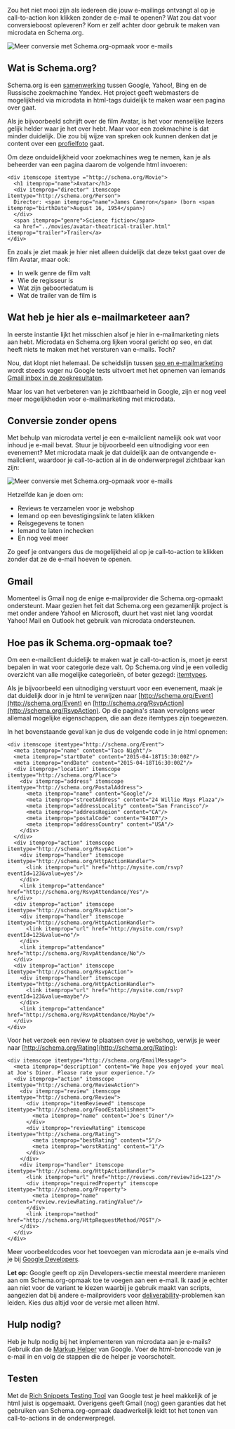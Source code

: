 Zou het niet mooi zijn als iedereen die jouw e-mailings ontvangt al op
je call-to-action kon klikken zonder de e-mail te openen? Wat zou dat
voor conversieboost opleveren? Kom er zelf achter door gebruik te maken
van microdata en Schema.org.

![](Copernica_cases/conversion-copernica.jpg "Meer conversie met Schema.org-opmaak voor e-mails")

Wat is Schema.org?
------------------

Schema.org is een
[samenwerking](http://googlewebmastercentral.blogspot.nl/2011/06/introducing-schemaorg-search-engines.html)
tussen Google, Yahoo!, Bing en de Russische zoekmachine Yandex. Het
project geeft webmasters de mogelijkheid via microdata in html-tags
duidelijk te maken waar een pagina over gaat.

Als je bijvoorbeeld schrijft over de film Avatar, is het voor menselijke
lezers gelijk helder waar je het over hebt. Maar voor een zoekmachine is
dat minder duidelijk. Die zou bij wijze van spreken ook kunnen denken
dat je content over een
[profielfoto](http://en.wikipedia.org/wiki/Avatar_(computing)) gaat.

Om deze onduidelijkheid voor zoekmachines weg te nemen, kan je als
beheerder van een pagina daarom de volgende html invoeren:

    <div itemscope itemtype ="http://schema.org/Movie">
      <h1 itemprop="name">Avatar</h1>
      <div itemprop="director" itemscope itemtype="http://schema.org/Person">
      Director: <span itemprop="name">James Cameron</span> (born <span itemprop="birthDate">August 16, 1954</span>)
      </div>
      <span itemprop="genre">Science fiction</span>
      <a href="../movies/avatar-theatrical-trailer.html" itemprop="trailer">Trailer</a>
    </div>

En zoals je ziet maak je hier niet alleen duidelijk dat deze tekst gaat
over de film Avatar, maar ook:

-   In welk genre de film valt
-   Wie de regisseur is
-   Wat zijn geboortedatum is
-   Wat de trailer van de film is

Wat heb je hier als e-mailmarketeer aan?
----------------------------------------

In eerste instantie lijkt het misschien alsof je hier in e-mailmarketing
niets aan hebt. Microdata en Schema.org lijken vooral gericht op seo, en
dat heeft niets te maken met het versturen van e-mails. Toch?

Nou, dat klopt niet helemaal. De scheidslijn tussen [seo en
e-mailmarketing](https://www.copernica.com/nl/blog/zes-deliverability-lessen-die-je-kan-leren-van-seo)
wordt steeds vager nu Google tests uitvoert met het opnemen van iemands
[Gmail inbox in de
zoekresultaten](https://www.copernica.com/nl/blog/gmail-in-de-zoekresultaten-zijn-jouw-e-mails-al-seo-proof).

Maar los van het verbeteren van je zichtbaarheid in Google, zijn er nog
veel meer mogelijkheden voor e-mailmarketing met microdata.

Conversie zonder opens
----------------------

Met behulp van microdata vertel je een e-mailclient namelijk ook wat
voor inhoud je e-mail bevat. Stuur je bijvoorbeeld een uitnodiging voor
een evenement? Met microdata maak je dat duidelijk aan de ontvangende
e-mailclient, waardoor je call-to-action al in de onderwerpregel
zichtbaar kan zijn:

![](Copernica_cases/schema-org-microdata.png "Meer conversie met Schema.org-opmaak voor e-mails")

Hetzelfde kan je doen om:

-   Reviews te verzamelen voor je webshop
-   Iemand op een bevestigingslink te laten klikken
-   Reisgegevens te tonen
-   Iemand te laten inchecken
-   En nog veel meer

Zo geef je ontvangers dus de mogelijkheid al op je call-to-action te
klikken zonder dat ze de e-mail hoeven te openen.

Gmail
-----

Momenteel is Gmail nog de enige e-mailprovider die Schema.org-opmaakt
ondersteunt. Maar gezien het feit dat Schema.org een gezamenlijk project
is met onder andere Yahoo! en Microsoft, duurt het vast niet lang
voordat Yahoo! Mail en Outlook het gebruik van microdata ondersteunen.

Hoe pas ik Schema.org-opmaak toe?
---------------------------------

Om een e-mailclient duidelijk te maken wat je call-to-action is, moet je
eerst bepalen in wat voor categorie deze valt. Op Schema.org vind je een
volledig overzicht van alle mogelijke categorieën, of beter gezegd:
[itemtypes](http://schema.org/docs/full.html).

Als je bijvoorbeeld een uitnodiging verstuurt voor een evenement, maak
je dat duidelijk door in je html te verwijzen naar
[http://schema.org/Event](http://schema.org/Event) en
[http://schema.org/RsvpAction](http://schema.org/RsvpAction). Op die
pagina's staan vervolgens weer allemaal mogelijke eigenschappen, die aan
deze itemtypes zijn toegewezen.

In het bovenstaande geval kan je dus de volgende code in je html
opnemen:

    <div itemscope itemtype="http://schema.org/Event">
      <meta itemprop="name" content="Taco Night"/>
      <meta itemprop="startDate" content="2015-04-18T15:30:00Z"/>
      <meta itemprop="endDate" content="2015-04-18T16:30:00Z"/>
      <div itemprop="location" itemscope itemtype="http://schema.org/Place">
        <div itemprop="address" itemscope itemtype="http://schema.org/PostalAddress">
          <meta itemprop="name" content="Google"/>
          <meta itemprop="streetAddress" content="24 Willie Mays Plaza"/>
          <meta itemprop="addressLocality" content="San Francisco"/>
          <meta itemprop="addressRegion" content="CA"/>
          <meta itemprop="postalCode" content="94107"/>
          <meta itemprop="addressCountry" content="USA"/>
        </div>
      </div>
      <div itemprop="action" itemscope itemtype="http://schema.org/RsvpAction">
        <div itemprop="handler" itemscope itemtype="http://schema.org/HttpActionHandler">
          <link itemprop="url" href="http://mysite.com/rsvp?eventId=123&value=yes"/>
        </div>
        <link itemprop="attendance" href="http://schema.org/RsvpAttendance/Yes"/>
      </div>
      <div itemprop="action" itemscope itemtype="http://schema.org/RsvpAction">
        <div itemprop="handler" itemscope itemtype="http://schema.org/HttpActionHandler">
          <link itemprop="url" href="http://mysite.com/rsvp?eventId=123&value=no"/>
        </div>
        <link itemprop="attendance" href="http://schema.org/RsvpAttendance/No"/>
      </div>
      <div itemprop="action" itemscope itemtype="http://schema.org/RsvpAction">
        <div itemprop="handler" itemscope itemtype="http://schema.org/HttpActionHandler">
          <link itemprop="url" href="http://mysite.com/rsvp?eventId=123&value=maybe"/>
        </div>
        <link itemprop="attendance" href="http://schema.org/RsvpAttendance/Maybe"/>
      </div>
    </div>

Voor het verzoek een review te plaatsen over je webshop, verwijs je weer
naar [http://schema.org/Rating](http://schema.org/Rating):

    <div itemscope itemtype="http://schema.org/EmailMessage">
      <meta itemprop="description" content="We hope you enjoyed your meal at Joe's Diner. Please rate your experience."/>
      <div itemprop="action" itemscope itemtype="http://schema.org/ReviewAction">
        <div itemprop="review" itemscope itemtype="http://schema.org/Review">
          <div itemprop="itemReviewed" itemscope itemtype="http://schema.org/FoodEstablishment">
            <meta itemprop="name" content="Joe's Diner"/>
          </div>
          <div itemprop="reviewRating" itemscope itemtype="http://schema.org/Rating">
            <meta itemprop="bestRating" content="5"/>
            <meta itemprop="worstRating" content="1"/>
          </div>
        </div>
        <div itemprop="handler" itemscope itemtype="http://schema.org/HttpActionHandler">
          <link itemprop="url" href="http://reviews.com/review?id=123"/>
          <div itemprop="requiredProperty" itemscope itemtype="http://schema.org/Property">
            <meta itemprop="name" content="review.reviewRating.ratingValue"/>
          </div>
          <link itemprop="method" href="http://schema.org/HttpRequestMethod/POST"/>
        </div>
      </div>
    </div>

Meer voorbeeldcodes voor het toevoegen van microdata aan je e-mails vind
je bij [Google
Developers](https://developers.google.com/gmail/actions/).

**Let op:** Google geeft op zijn Developers-sectie meestal meerdere
manieren aan om Schema.org-opmaak toe te voegen aan een e-mail. Ik raad
je echter aan niet voor de variant te kiezen waarbij je gebruik maakt
van scripts, aangezien dat bij andere e-mailproviders voor
[deliverability](https://www.copernica.com/nl/blog/tips-voor-een-optimale-deliverability-met-copernica)-problemen
kan leiden. Kies dus altijd voor de versie met alleen html.

Hulp nodig?
-----------

Heb je hulp nodig bij het implementeren van microdata aan je e-mails?
Gebruik dan de [Markup
Helper](https://www.google.com/webmasters/markup-helper/) van Google.
Voer de html-broncode van je e-mail in en volg de stappen die de helper
je voorschotelt.

Testen
------

Met de [Rich Snippets Testing
Tool](http://www.google.com/webmasters/tools/richsnippets) van Google
test je heel makkelijk of je html juist is opgemaakt. Overigens geeft
Gmail (nog) geen garanties dat het gebruiken van Schema.org-opmaak
daadwerkelijk leidt tot het tonen van call-to-actions in de
onderwerpregel.
